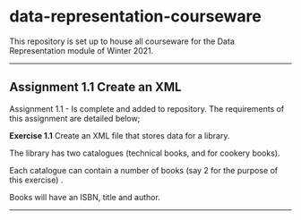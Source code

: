 # data-representation-courseware

This repository is set up to house all courseware for the Data Representation module of Winter 2021.
***
## Assignment 1.1 Create an XML

Assignment 1.1 - Is complete and added to repository. The requirements of this assignment are detailed below;

**Exercise 1.1**
Create an XML file that stores data for a library. 

The library has two catalogues (technical books, and for cookery books).

Each catalogue can contain a number of books (say 2 for the purpose of this exercise) . 

Books will have an ISBN, title and author.
***